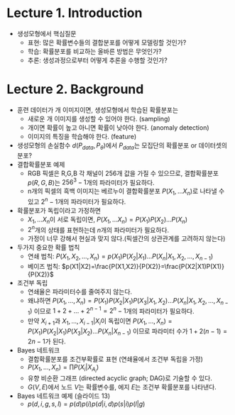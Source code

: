 # Lecture 1. Introduction 
- 생성모형에서 핵심질문
  - 표현: 많은 확률변수들의 결합분포를 어떻게 모델링할 것인가?
  - 학습: 확률분포를 비교하는 올바른 방법은 무엇인가?
  - 추론: 생성과정으로부터 어떻게 추론을 수행할 것인가?

# Lecture 2. Background
- 훈련 데이터가 개 이미지이면, 생성모형에서 학습된 확률분포는
  - 새로운 개 이미지를 생성할 수 있어야 한다. (sampling)
  - 개이면 확률이 높고 아니면 확률이 낮아야 한다. (anomaly detection) 
  - 이미지의 특징을 학습해야 한다. (feature)
- 생성모형의 손실함수 $d(P_{data},P_{\theta})$에서 $P_{data}$는 모집단의 확률분포 or 데이터셋의 분포?
- 결합확률분포 예제
  - RGB 픽셀은 R,G,B 각 채널이 256개 값을 가질 수 있으므로, 결합확률분포 $p(R,G,B)$는 $256^3-1$개의 파라미터가 필요하다. 
  - n개의 픽셀의 흑백 이미지는 베르누이 결합확률분포 $P(X_1,...X_n)$로 나타낼 수 있고 $2^n-1$개의 파라미터가 필요하다.
- 확률분포가 독립이라고 가정하면
  - $X_1,...X_n$이 서로 독립이면, $P(X_1,...X_n)=P(X_1)P(X_2)...P(X_n)$
  - $2^n$개의 상태를 표현하는데 $n$개의 파라미터가 필요하다.
  - 가정이 너무 강해서 현실과 맞지 않다.(픽셀간의 상관관계를 고려하지 않는다)
- 두가지 중요한 확률 법칙
  - 연쇄 법칙: $P(X_1,X_2,...,X_n)=p(X_1)P(X_2|X_1)...P(X_n|X_1,X_2,...,X_{n-1})$
  - 베이즈 법칙: $p(X1|X2)=\frac{P(X1,X2)}{P(X2)}=\frac{P(X2|X1)P(X1)}{P(X2)}$
- 조건부 독립
  - 연쇄율은 파라미터수를 줄여주지 않는다.
  - 왜냐하면 $P(X_1,...,X_n)=P(X_1)P(X_2|X_1)P(X_3|X_1,X_2)...P(X_n|X_1,X_2,...,X_{n-1})$ 이므로 $1+2+...+2^{n-1}=2^n-1$개의 파라미터가 필요하다.
  - 만약 $X_{i+1}$과 $X_1,...,X_{i-1}|X_i$이 독립이면 $P(X_1,...,X_n)=P(X_1)P(X_2|X_1)P(X_3|X_2)...P(X_n|X_{n-1})$ 이므로 파라미터 수가 $1+2(n-1)=2n-1$가 된다.
- Bayes 네트워크  
  - 결합확률분포를 조건부확률로 표현 (연쇄율에서 조건부 독립을 가정)
  - $P(X_1,...,X_n)=\prod{P(X_i|X_{A_i})}$
  - 유향 비순환 그래프 (directed acyclic graph; DAG)로 기술할 수 있다.
  - $G(V,E)$에서 노드 $V$는 확률변수를, 에지 $E$는 조건부 확률분포를 나타낸다.
- Bayes 네트워크 예제 (슬라이드 13)
  - $p(d,i,g,s,l)=p(d)p(i)p(d|i,d)p(s|i)p(l|g)$
  
